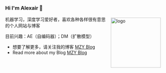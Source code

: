 ### Hi I'm Alexair 👋

<img src="https://github-readme-stats.vercel.app/api?username=Alexair059&show_icons=true" alt="logo" height="160" align="right" style="margin: 5px; margin-bottom: 20px;" />

机器学习，深度学习爱好者，喜欢各种各样很有意思的个人网站与博客

目前兴趣：AE（自编码器）；DM（扩散模型）

- 想要了解更多，请关注我的博客 [MZY Blog](https://alexair059.github.io/)
- Read more about my Blog [MZY Blog](https://alexair059.github.io/)
